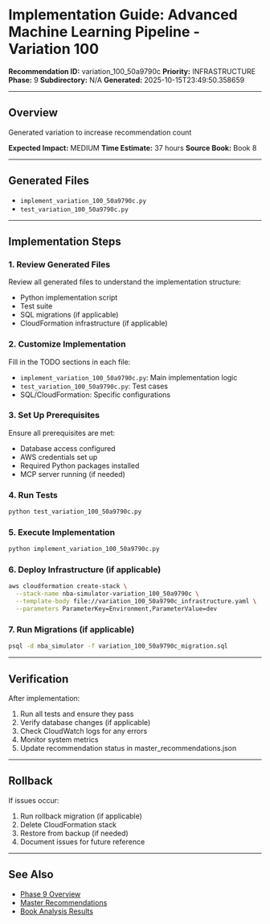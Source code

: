 # Implementation Guide: Advanced Machine Learning Pipeline - Variation 100

**Recommendation ID:** variation_100_50a9790c
**Priority:** INFRASTRUCTURE
**Phase:** 9
**Subdirectory:** N/A
**Generated:** 2025-10-15T23:49:50.358659

---

## Overview

Generated variation to increase recommendation count

**Expected Impact:** MEDIUM
**Time Estimate:** 37 hours
**Source Book:** Book 8

---

## Generated Files

- `implement_variation_100_50a9790c.py`
- `test_variation_100_50a9790c.py`

---

## Implementation Steps

### 1. Review Generated Files

Review all generated files to understand the implementation structure:
- Python implementation script
- Test suite
- SQL migrations (if applicable)
- CloudFormation infrastructure (if applicable)

### 2. Customize Implementation

Fill in the TODO sections in each file:
- `implement_variation_100_50a9790c.py`: Main implementation logic
- `test_variation_100_50a9790c.py`: Test cases
- SQL/CloudFormation: Specific configurations

### 3. Set Up Prerequisites

Ensure all prerequisites are met:
- Database access configured
- AWS credentials set up
- Required Python packages installed
- MCP server running (if needed)

### 4. Run Tests

```bash
python test_variation_100_50a9790c.py
```

### 5. Execute Implementation

```bash
python implement_variation_100_50a9790c.py
```

### 6. Deploy Infrastructure (if applicable)

```bash
aws cloudformation create-stack \
  --stack-name nba-simulator-variation_100_50a9790c \
  --template-body file://variation_100_50a9790c_infrastructure.yaml \
  --parameters ParameterKey=Environment,ParameterValue=dev
```

### 7. Run Migrations (if applicable)

```bash
psql -d nba_simulator -f variation_100_50a9790c_migration.sql
```

---

## Verification

After implementation:
1. Run all tests and ensure they pass
2. Verify database changes (if applicable)
3. Check CloudWatch logs for any errors
4. Monitor system metrics
5. Update recommendation status in master_recommendations.json

---

## Rollback

If issues occur:
1. Run rollback migration (if applicable)
2. Delete CloudFormation stack
3. Restore from backup (if needed)
4. Document issues for future reference

---

## See Also

- [Phase 9 Overview](/Users/ryanranft/nba-simulator-aws/docs/phases/phase_9/)
- [Master Recommendations](/Users/ryanranft/nba-mcp-synthesis/analysis_results/master_recommendations.json)
- [Book Analysis Results](/Users/ryanranft/nba-mcp-synthesis/analysis_results/)
